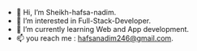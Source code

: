 - 👋 Hi, I’m Sheikh-hafsa-nadim.
- 👀 I’m interested in Full-Stack-Developer.
- 🌱 I’m currently learning Web and App development.
- 📫 you reach me : hafsanadim246@gmail.com.

<!---
hafsa-nadim/hafsa-nadim is a ✨ special ✨ repository because its `README.md` (this file) appears on your GitHub profile.
You can click the Preview link to take a look at your changes.
--->
